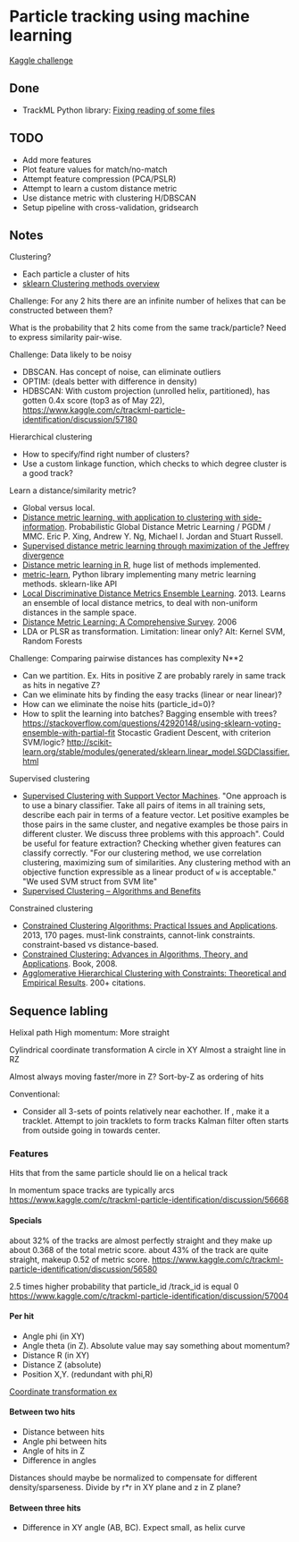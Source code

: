 # Particle tracking using machine learning

[Kaggle challenge](https://www.kaggle.com/c/trackml-particle-identification)

## Done

* TrackML Python library: [Fixing reading of some files](https://github.com/LAL/trackml-library/pull/9)

## TODO

* Add more features
* Plot feature values for match/no-match
* Attempt feature compression (PCA/PSLR)
* Attempt to learn a custom distance metric
* Use distance metric with clustering H/DBSCAN
* Setup pipeline with cross-validation, gridsearch


## Notes

Clustering?
- Each particle a cluster of hits
- [sklearn Clustering methods overview](http://scikit-learn.org/stable/modules/clustering.html#clustering)

Challenge: For any 2 hits there are an infinite number of helixes that can be constructed between them?

What is the probability that 2 hits come from the same track/particle?
Need to express similarity pair-wise.

Challenge: Data likely to be noisy

* DBSCAN. Has concept of noise, can eliminate outliers
* OPTIM: (deals better with difference in density)
* HDBSCAN: 
With custom projection (unrolled helix, partitioned), has gotten 0.4x score (top3 as of May 22),
https://www.kaggle.com/c/trackml-particle-identification/discussion/57180

Hierarchical clustering

* How to specify/find right number of clusters?
* Use a custom linkage function, which checks to which degree cluster is a good track?

Learn a distance/similarity metric?

* Global versus local. 
* [Distance metric learning, with application to clustering with side-information](https://ai.stanford.edu/%7Eang/papers/nips02-metric.pdf).
Probabilistic Global Distance Metric Learning / PGDM / MMC. Eric P. Xing, Andrew Y. Ng, Michael I. Jordan and Stuart Russell.
* [Supervised distance metric learning through maximization of the Jeffrey divergence](https://www.sciencedirect.com/science/article/pii/S0031320316303600)
* [Distance metric learning in R](https://github.com/terrytangyuan/dml), huge list of methods implemented. 
* [metric-learn](https://github.com/metric-learn/metric-learn), Python library implementing many metric learning methods. sklearn-like API
* [Local Discriminative Distance Metrics Ensemble Learning](https://www.cs.umb.edu/~ding/papers/pr2013.pdf). 2013.
Learns an ensemble of local distance metrics, to deal with non-uniform distances in the sample space.
* [Distance Metric Learning: A Comprehensive Survey](https://www.cs.cmu.edu/~liuy/frame_survey_v2.pdf). 2006
* LDA or PLSR as transformation. Limitation: linear only? Alt: Kernel SVM, Random Forests

Challenge: Comparing pairwise distances has complexity N**2

* Can we partition. Ex. Hits in positive Z are probably rarely in same track as hits in negative Z?
* Can we eliminate hits by finding the easy tracks (linear or near linear)?
* How can we eliminate the noise hits (particle_id=0)?
* How to split the learning into batches? Bagging ensemble with trees?
https://stackoverflow.com/questions/42920148/using-sklearn-voting-ensemble-with-partial-fit
Stocastic Gradient Descent, with criterion SVM/logic?
http://scikit-learn.org/stable/modules/generated/sklearn.linear_model.SGDClassifier.html

Supervised clustering

* [Supervised Clustering with Support Vector Machines](https://www.cs.cornell.edu/people/tj/publications/finley_joachims_05a.pdf).
"One approach is to use a binary classifier.
Take all pairs of items in all training sets,
describe each pair in terms of a feature vector.
Let positive examples be those pairs in the same cluster,
and negative examples be those pairs in different cluster.
We discuss three problems with this approach".
Could be useful for feature extraction? Checking whether given features can classify correctly.
"For our clustering method, we use correlation clustering, maximizing sum of similarities.
Any clustering method with an objective function expressible as a linear product of `w` is acceptable."
"We used SVM struct from SVM lite"
* [Supervised Clustering – Algorithms and Benefits](http://www2.cs.uh.edu/~ceick/kdd/EZZ04.pdf)

Constrained clustering

- [Constrained Clustering Algorithms: Practical Issues and Applications](http://www.dc.fi.udc.es/~edu/pubs/meares-phd.pdf). 2013, 170 pages.
must-link constraints, cannot-link constraints.
constraint-based vs distance-based.
- [Constrained Clustering: Advances in Algorithms, Theory, and Applications](https://dl.acm.org/citation.cfm?id=1404506). Book, 2008.
- [Agglomerative Hierarchical Clustering with Constraints: Theoretical and Empirical Results](http://www.cs.albany.edu/~davidson/Publications/hierCameraReady.pdf). 200+ citations.

Sequence labling
- 

Helixal path
High momentum: More straight

Cylindrical coordinate transformation
A circle in XY
Almost a straight line in RZ

Almost always moving faster/more in Z?
Sort-by-Z as ordering of hits

Conventional:
- Consider all 3-sets of points relatively near eachother.
If , make it a tracklet. Attempt to join tracklets to form tracks
Kalman filter often starts from outside going in towards center.

### Features
Hits that from the same particle should lie on a helical track

In momentum space tracks are typically arcs
https://www.kaggle.com/c/trackml-particle-identification/discussion/56668

#### Specials

about 32% of the tracks are almost perfectly straight and they make up about 0.368 of the total metric score.
about 43% of the track are quite straight, makeup 0.52 of metric score.
https://www.kaggle.com/c/trackml-particle-identification/discussion/56580

2.5 times higher probability that particle_id /track_id is equal 0
https://www.kaggle.com/c/trackml-particle-identification/discussion/57004


#### Per hit

- Angle phi (in XY)
- Angle theta (in Z). Absolute value may say something about momentum?
- Distance R (in XY)
- Distance Z (absolute)
- Position X,Y. (redundant with phi,R)

[Coordinate transformation ex](https://www.kaggle.com/mikhailhushchyn/dbscan-benchmark)

#### Between two hits

- Distance between hits
- Angle phi between hits
- Angle of hits in Z
- Difference in angles

Distances should maybe be normalized to compensate for different density/sparseness.
Divide by r*r in XY plane and z in Z plane?

#### Between three hits

- Difference in XY angle (AB, BC). Expect small, as helix curve


